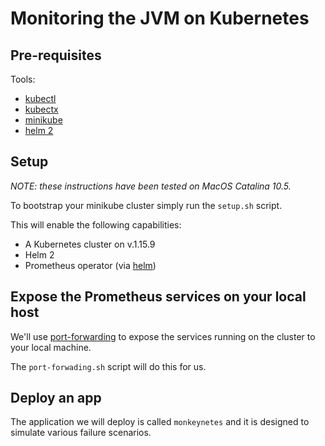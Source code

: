 # Monitoring the JVM on Kubernetes

## Pre-requisites

Tools:

- [kubectl](https://kubernetes.io/docs/tasks/tools/install-kubectl/)
- [kubectx](https://github.com/ahmetb/kubectx)
- [minikube](https://kubernetes.io/docs/tasks/tools/install-minikube/)
- [helm 2](https://github.com/helm/helm#install)

## Setup

_NOTE: these instructions have been tested on MacOS Catalina 10.5._

To bootstrap your minikube cluster simply run the `setup.sh` script.

This will enable the following capabilities:

- A Kubernetes cluster on v.1.15.9
- Helm 2
- Prometheus operator (via [helm](https://github.com/helm/charts/tree/master/stable/prometheus-operator))

## Expose the Prometheus services on your local host

We'll use [port-forwarding](https://kubernetes.io/docs/tasks/access-application-cluster/port-forward-access-application-cluster/) to expose the services running on the cluster to your local machine.

The `port-forwading.sh` script will do this for us.

## Deploy an app

The application we will deploy is called `monkeynetes` and it is designed to simulate various failure scenarios.
